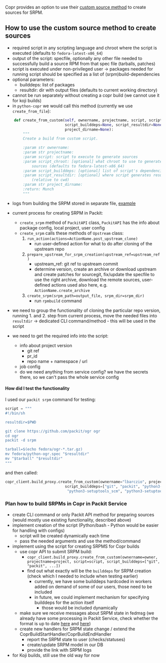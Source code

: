 Copr provides an option to use their [custom source method](https://docs.pagure.org/copr.copr/custom_source_method.html)
to create sources for SRPM.

## How to use the custom source method to create sources

- required script in any scripting language and chroot where the script is executed (defaults to `fedora-latest-x86_64`)
- output of the script: specfile, optionally any other file needed to successfully build a source RPM from that spec file (tarballs, patches)
- script is executed under non-privileged user -> packages needed for running script should be specified as a list of (srpm)build-dependencies
- optional parameters:
  - builddeps: list of packages
  - resultdir: dir with output files (defaults to current working directory)
- cannot be run separately without creating a copr build
  (we cannot use it for koji builds)
- in `python-copr` we would call this method (currently we use `create_from_file`):

```python
    def create_from_custom(self, ownername, projectname, script, script_chroot=None,
                           script_builddeps=None, script_resultdir=None, buildopts=None,
                           project_dirname=None):
        """
        Create a build from custom script.

        :param str ownername:
        :param str projectname:
        :param script: script to execute to generate sources
        :param script_chroot: [optional] what chroot to use to generate
            sources (defaults to fedora-latest-x86_64)
        :param script_builddeps: [optional] list of script's dependencies
        :param script_resultdir: [optional] where script generates results
            (relative to cwd)
        :param str project_dirname:
        :return: Munch
        """
```

- logs from building the SRPM stored in separate file, [example](https://download.copr.fedorainfracloud.org/results/lbarczio/ogr-test-custom/srpm-builds/01967579/builder-live.log.gz)

- current process for creating SRPM in Packit:
  - `create_srpm` method of `PackitAPI` class, `PackitAPI` has the info about package config,
    local project, user config
  - `create_srpm` calls these methods of `Upstream` class:
    1. `run_action(actions=ActionName.post_upstream_clone)`
       - run user-defined action for what to do after cloning of the upstream repo
    2. `prepare_upstream_for_srpm_creation(upstream_ref=upstream_ref)`
       - upstream_ref: git ref to upstream commit
       - determine version, create an archive or download upstream and create patches for sourcegit,
         fix/update the specfile to use the right archive, download the remote sources, user-defined actions
         used also here, e.g. `ActionName.create_archive`
    3. `create_srpm(srpm_path=output_file, srpm_dir=srpm_dir)`
       - run `rpmbuild` command
- we need to group the functionality of cloning the particular repo version, running 1. and 2. step from current process,
  move the needed files into `resultdir` -> dedicated CLI command/method - this will be used in the script
- we need to get the required info into the script:
  - info about project version
    - git ref
    - pr_id
    - repo name + namespace / url
  - job config
  - do we need anything from service config? we have the secrets there, so we can't pass the whole service config

#### How did I test the functionality

I used our `packit srpm` command for testing:

```python
script = """
#!/bin/sh

resultdir=$PWD

git clone https://github.com/packit/ogr ogr
cd ogr
packit -d srpm

tarball=$(echo fedora/ogr-*.tar.gz)
mv fedora/python-ogr.spec "$resultdir"
mv "$tarball" "$resultdir"
"""
```

and then called:

```python
copr_client.build_proxy.create_from_custom(ownername="lbarczio", projectname="ogr-test-custom", script=script,
                           script_builddeps=["git", "packit", "python3-wheel", "python3-pip", "python3-setuptools",
                            "python3-setuptools_scm", "python3-setuptools_scm_git_archive"])
```

### Plan how to build SRPMs in Copr in Packit Service

- create CLI command or only Packit API method for preparing sources (would mostly use existing functionality, described above)
- implement creation of the script (Python/bash - Python would be easier for handling with configs)
  - script will be created dynamically each time
  - pass the needed arguments and use the method/command
- implement using the script for creating SRPMS for Copr builds
  - use copr API to submit SRPM build:
    - `copr_client.build_proxy.create_from_custom(ownername=owner, projectname=project, script=script, script_builddeps=["git", "packit", ...])`
    - find out what exactly will be the `builddeps` for SRPM creation (check which I needed to include when testing earlier)
      - currently, we have some builddeps hardcoded in workers added on demand of some of our users,
        those need to be included
      - in future, we could implement mechanism for specifying builddeps for the action itself
        - those would be included dynamically
  - make sure we receive messages about SRPM state in fedmsg (we already have some processing in Packit Service,
    check whether the format is up to date
    [here](https://github.com/packit/packit-service/blob/950b865018b843be2addc68d0606491fca57343c/packit_service/worker/handlers/copr.py#L189)
    and [here](https://github.com/packit/packit-service/blob/950b865018b843be2addc68d0606491fca57343c/packit_service/worker/handlers/copr.py#L268))
  - create new handlers for SRPM state change / extend the CoprBuildStartHandler/CoprBuildEndHandler
    - report the SRPM state to user (checks/statuses)
    - create/update SRPM model in our DB
    - provide the link with SRPM logs
- for Koji builds, still use the old way for now
